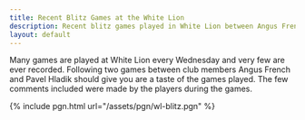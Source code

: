 ```yaml
---
title: Recent Blitz Games at the White Lion
description: Recent blitz games played in White Lion between Angus French and Pavel Hladik
layout: default
---
```


Many games are played at White Lion every Wednesday and very few are ever recorded. Following two games between club members Angus French and 
Pavel Hladik should give you are a taste of the games played. The few comments included were made by the players during the games.


{% include pgn.html url="/assets/pgn/wl-blitz.pgn" %}
